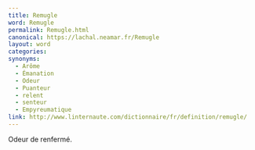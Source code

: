 ```yaml
---
title: Remugle
word: Remugle
permalink: Remugle.html
canonical: https://lachal.neamar.fr/Remugle
layout: word
categories:
synonyms:
  - Arôme
  - Émanation
  - Odeur
  - Puanteur
  - relent
  - senteur
  - Empyreumatique
link: http://www.linternaute.com/dictionnaire/fr/definition/remugle/
---
```


Odeur de renfermé.

